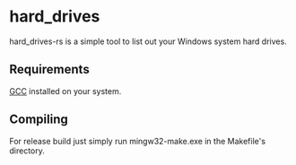 # hard_drives

hard_drives-rs is a simple tool to list out your Windows system hard drives.

## Requirements
[GCC](https://winlibs.com/) installed on your system.

## Compiling
For release build just simply run mingw32-make.exe in the Makefile's directory.